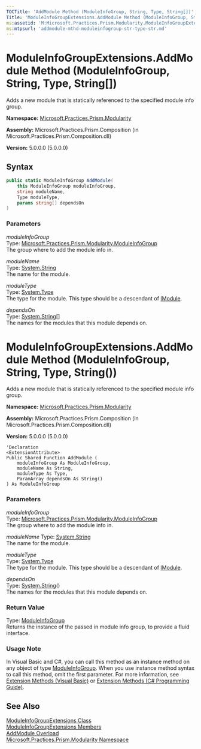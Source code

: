 ```yaml
---
TOCTitle: 'AddModule Method (ModuleInfoGroup, String, Type, String[])'
Title: 'ModuleInfoGroupExtensions.AddModule Method (ModuleInfoGroup, String, Type, String[]) (Microsoft.Practices.Prism.Modularity)'
ms:assetid: 'M:Microsoft.Practices.Prism.Modularity.ModuleInfoGroupExtensions.AddModule(Microsoft.Practices.Prism.Modularity.ModuleInfoGroup,System.String,System.Type,System.String[])'
ms:mtpsurl: 'addmodule-mthd-moduleinfogroup-str-type-str.md'
---
```


# ModuleInfoGroupExtensions.AddModule Method (ModuleInfoGroup, String, Type, String[])

Adds a new module that is statically referenced to the specified module info group. 

**Namespace:** [Microsoft.Practices.Prism.Modularity](/patterns-practices/reference/mspp-modularity-namespace)

**Assembly:** Microsoft.Practices.Prism.Composition (in Microsoft.Practices.Prism.Composition.dll) 

**Version:** 5.0.0.0 (5.0.0.0)

## Syntax

```C#
public static ModuleInfoGroup AddModule(
	this ModuleInfoGroup moduleInfoGroup,
	string moduleName,
	Type moduleType,
	params string[] dependsOn
)
```

### Parameters

*moduleInfoGroup*  
Type: [Microsoft.Practices.Prism.Modularity.ModuleInfoGroup](/patterns-practices/reference/moduleinfogroup-class-mspp-modularity)<br/>
The group where to add the module info in.

*moduleName*<br/>
Type: [System.String](http://msdn.microsoft.com/en-us/library/s1wwdcbf)<br/>
The name for the module.

*moduleType*  
Type: [System.Type](http://msdn.microsoft.com/en-us/library/42892f65)<br/>
The type for the module. This type should be a descendant of [IModule](/patterns-practices/reference/imodule-interface-mspp-modularity).

*dependsOn*  
Type: [System.String](http://msdn.microsoft.com/en-us/library/s1wwdcbf)[]<br/>
The names for the modules that this module depends on.

# ModuleInfoGroupExtensions.AddModule Method (ModuleInfoGroup, String, Type, String())

Adds a new module that is statically referenced to the specified module info group. 

**Namespace:** [Microsoft.Practices.Prism.Modularity](/patterns-practices/reference/mspp-modularity-namespace)

**Assembly:** Microsoft.Practices.Prism.Composition (in Microsoft.Practices.Prism.Composition.dll) 

**Version:** 5.0.0.0 (5.0.0.0)

```VB
'Declaration
<ExtensionAttribute> 
Public Shared Function AddModule ( 
	moduleInfoGroup As ModuleInfoGroup,
	moduleName As String,
	moduleType As Type,
	ParamArray dependsOn As String()
) As ModuleInfoGroup
```

### Parameters

*moduleInfoGroup*  
Type: [Microsoft.Practices.Prism.Modularity.ModuleInfoGroup](/patterns-practices/reference/moduleinfogroup-class-mspp-modularity)<br/>
The group where to add the module info in.

*moduleName*
Type: [System.String](http://msdn.microsoft.com/en-us/library/s1wwdcbf)<br/>
The name for the module.

*moduleType*  
Type: [System.Type](http://msdn.microsoft.com/en-us/library/42892f65)<br/>
The type for the module. This type should be a descendant of [IModule](/patterns-practices/reference/imodule-interface-mspp-modularity).

*dependsOn*  
Type: [System.String](http://msdn.microsoft.com/en-us/library/s1wwdcbf)()<br/>
The names for the modules that this module depends on.

### Return Value

Type: [ModuleInfoGroup](/patterns-practices/reference/moduleinfogroup-class-mspp-modularity)<br/>
Returns the instance of the passed in module info group, to provide a fluid interface.

### Usage Note

In Visual Basic and C\#, you can call this method as an instance method on any object of type [ModuleInfoGroup](/patterns-practices/reference/moduleinfogroup-class-mspp-modularity). When you use instance method syntax to call this method, omit the first parameter. For more information, see [Extension Methods (Visual Basic)](http://msdn.microsoft.com/en-us/library/bb384936.aspx) or [Extension Methods (C\# Programming Guide)](http://msdn.microsoft.com/en-us/library/bb383977.aspx).


## See Also

[ModuleInfoGroupExtensions Class](/patterns-practices/reference/moduleinfogroupextensions-class-mspp-modularity)<br/>
[ModuleInfoGroupExtensions Members](/patterns-practices/reference/moduleinfogroupextensions-members-mspp-modularity)<br/>
[AddModule Overload](/patterns-practices/reference/moduleinfogroupextensions-addmodule-method-mspp-modularity)<br/>
[Microsoft.Practices.Prism.Modularity Namespace](/patterns-practices/reference/mspp-modularity-namespace)<br/>